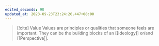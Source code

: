 ```yaml
---
edited_seconds: 90
updated_at: 2023-09-23T23:24:26.447+08:00
---
```

>[!cite] Value
>Values are principles or qualities that someone feels are important.
>They can be the building blocks of an [[Ideology]] or/and [[Perspective]].